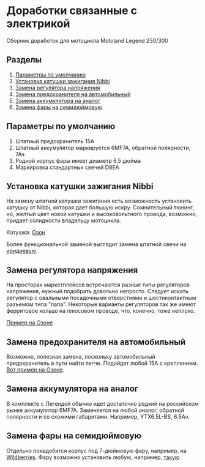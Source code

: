 # Доработки связанные с электрикой
Сборник доработок для мотоцикла Motoland Legend 250/300

## Разделы
1. [Параметры по умолчанию](#params)
2. [Установка катушки зажигания Nibbi](#nibbicoil)
3. [Замена регулятора напряжения](#reg)
4. [Замена предохранителя на автомобильный](#fuse)
5. [Замена аккумулятора на аналог](#acc)
6. [Замена фары на семидюймовую](#frontlight7)


## Параметры по умолчанию <a name="params"></a>

1. Штатный предохранитель 15А
2. Штатный аккумулятор маркируется 6MF7A, обратной полярности, 7Ач
3. Родной корпус фары имеет диаметр 6.5 дюйма
4. Маркировка стандартных свечей D8EA


## Установка катушки зажигания Nibbi <a name="nibbicoil"></a>

На замену штатной катушки зажигания есть возможность установить катушку от Nibbi, которая дает большую искру.
Сомнительный тюнинг, но, желтый цвет новой катушки и высоковольтного провода, возможно, придает солидности владельцу мотоцикла.

Катушка: [Озон](https://ozon.ru/t/ganXQa0)

Более функциональной заменой выглядит замена штатной свечи на [иридиевую](https://ozon.ru/t/DL9827A).


## Замена регулятора напряжения <a name="reg"></a>

На просторах маркетплейсов встречаются разные типы регуляторов напряжения, нужный подобрать довольно непросто.
Следует искать регулятор с овальными посадочными отверстиями и шестиконтактным разъемом типа "папа". Некоторые варианты регуляторов так же имеют ферритовое кольцо на плюсовом проводе, что, конечно, тоже неплохо.

[Пример на Озоне](https://ozon.ru/t/I08NQqN)


## Замена предохранителя на автомобильный <a name="fuse"></a>

Возможно, полезная замена, поскольку автомобильный предохранитель в пути найти легче.
Подойдет любой 15А с креплением. [Вот пример на Озоне](https://ozon.ru/t/teiL2wQ).


## Замена аккумулятора на аналог <a name="acc"></a>
В комплекте с Легендой обычно идет достаточно редкий на российском рынке аккумулятор 6MF7A. Заменяется на любой аналог, обратной полярности и со схожими габаритами. Например, YTX6.5L-BS, 6.5Ач.


## Замена фары на семидюймовую <a name="frontlight7"></a>
Отдельно понадобится корпус под 7-дюймовую фару, например, на [Wildberries](https://www.wildberries.ru/catalog/171783508/detail.aspx).
Фару возможно установить любую, например, [такую](https://www.wildberries.ru/catalog/177214520/detail.aspx)
